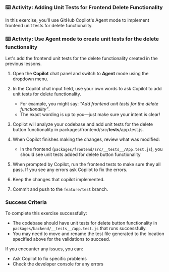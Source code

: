 ### :keyboard: Activity: Adding Unit Tests for Frontend Delete Functionality

In this exercise, you'll use GitHub Copilot's Agent mode to implement frontend unit tests for delete functionality.

### :keyboard: Activity: Use Agent mode to create unit tests for the delete functionality

Let's add the frontend unit tests for the delete functionality created in the previous lessons.

1. Open the **Copilot** chat panel and switch to **Agent** mode using the dropdown menu.

1. In the Copilot chat input field, use your own words to ask Copilot to add unit tests for delete functionality.
   - For example, you might say: _"Add frontend unit tests for the delete functionality"_.
   - The exact wording is up to you—just make sure your intent is clear!

1. Copilot will analyze your codebase and add unit tests for the delete button functionality in packages/frontend/src/**tests**/app.test.js.

1. When Copilot finishes making the changes, review what was modified:
   - In the frontend (`packages/frontend/src/__tests__/App.test.js`), you should see unit tests added for delete button functionality

1. When prompted by Copilot, run the frontend tests to make sure they all pass. If you see any errors ask Copilot to fix the errors.

1. Keep the changes that copilot implemented.

1. Commit and push to the `feature/test` branch.

### Success Criteria

To complete this exercise successfully:

- The codebase should have unit tests for delete button functionality in `packages/backend/__tests__/app.test.js` that runs successfully.
- You may need to move and rename the test file generated to the location specified above for the validations to succeed.

If you encounter any issues, you can:

- Ask Copilot to fix specific problems
- Check the developer console for any errors
